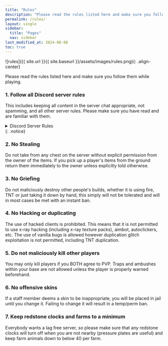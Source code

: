 ```yaml
---
title: "Rules"
description: "Please read the rules listed here and make sure you follow them while playing."
permalink: /rules/
layout: single
sidebar:
  title: "Pages"
  nav: sidebar
last_modified_at: 2024-08-08
toc: true
---
```


![rules]({{ site.url }}{{ site.baseurl }}/assets/images/rules.png){: .align-center}

Please read the rules listed here and make sure you follow them while playing.

### 1. Follow all Discord server rules

This includes keeping all content in the server chat appropriate, not spamming, and all other server rules. Please make sure you have read and are familiar with them.

<details>
<summary>Discord Server Rules</summary>
<h3>1. Be wholesome</h3>
Treat others with kindness and respect. There is to be absolutely no harassment in any way shape or form. Don't be disruptive, this includes but is not limited to spam, blasting people’s ears in voice chat, etc. Make sure to follow <a href="https://discord.com/guidelines">Discord's Community Guidelines</a>.
<h3>2. Keep things appropriate</h3>
Keep everything family friendly and non-controversial, including abbreviations. Keep topics relevant to the channel. No topics meant to incite a negative response/argument. Do not post memes unless they are Mumbo/Minecraft related.
<h3>3. Speak only in English</h3>
Our mod team is mostly composed of only English speakers and since we can only moderate what we understand English is the only language to be spoken in the text channels. Speaking in other languages is allowed in the voice channels, but if you are requested by other users to stop, please use another voice channel.
<h3>4. No inappropriate profiles</h3>
Usernames, nicknames and profile pictures are subject to the same rules as chat. Additionally, there is to be no impersonation of others.
<h3>5. No self promotion</h3>
Don't link to other servers here or post links to your own personal channels.
<h3>6. No alt accounts</h3>
Joining the server with an alt account will be viewed as trying to evade punishment you may receive on your main account. Attempting to do so will result in your alt account getting kicked from the server.
<h3>7. Staff have final verdict on rules</h3>
If a staff member asks you to stop doing something, you should stop. All of the staff reserve the right to ban/kick/mute anyone for any reason. If someone is causing trouble, we ask you to ping staff instead of trying to take care of it on your own.
<h3>8. Have a 🥄 moment every day</h3>
It's important, seriously.

</details>
{: .notice}

### 2. No Stealing

Do not take from any chest on the server without explicit permission from the owner of the items. If you pick up a player's items from the ground return them immediately to the owner unless explicitly told otherwise.

### 3. No Griefing

Do not maliciously destroy other people's builds, whether it is using fire, TNT or just taking it down by hand, this simply will not be tolerated and will in most cases be met with an instant ban.

### 4. No Hacking or duplicating

The use of hacked clients is prohibited. This means that it is not permitted to use x-ray hacking (including x-ray texture packs), aimbot, autoclickers, etc. The use of vanilla bugs is allowed however duplication glitch exploitation is not permitted, including TNT duplication.

### 5. Do not maliciously kill other players

You may only kill players if you BOTH agree to PVP. Traps and ambushes within your base are not allowed unless the player is properly warned beforehand.

### 6. No offensive skins

If a staff member deems a skin to be inappropriate, you will be placed in jail until you change it. Failing to change it will result in a temp/perm ban.

### 7. Keep redstone clocks and farms to a minimum

Everybody wants a lag free server, so please make sure that any redstone clocks will turn off when you are not nearby (pressure plates are useful) and keep farm animals down to below 40 per farm.
